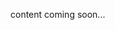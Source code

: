 <!-- <meta>
{
  "title": "DevOps",
  "slug": "devops",
  "description": "DevOps - Technical Guides",
  "tag": ["Technical Guides", "Guides", "How To", "Self Hosted", "DevOps"],
  "seo-title": "Packet Bare Metal Cloud Docs - Dev-Ops Technical Guides",
  "seo-description": "DevOps -  Technical Guides",
  "og-title": "Overview",
  "og-description": "DevOps Technical Guides"
}
</meta> -->

content coming soon...
